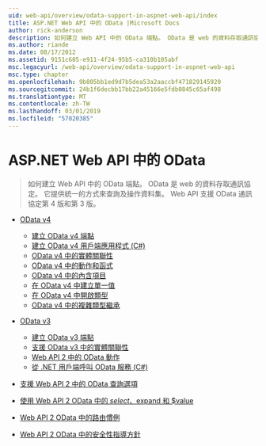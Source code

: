 ```yaml
---
uid: web-api/overview/odata-support-in-aspnet-web-api/index
title: ASP.NET Web API 中的 OData |Microsoft Docs
author: rick-anderson
description: 如何建立 Web API 中的 OData 端點。 OData 是 web 的資料存取通訊協定。 它提供統一的方式來查詢及操作資料集。 Web API s...
ms.author: riande
ms.date: 08/17/2012
ms.assetid: 9151c605-e911-4f24-95b5-ca310b105abf
msc.legacyurl: /web-api/overview/odata-support-in-aspnet-web-api
msc.type: chapter
ms.openlocfilehash: 9b805bb1ed9d7b5dea53a2aaccbf471829145920
ms.sourcegitcommit: 24b1f6decbb17bb22a45166e5fdb0845c65af498
ms.translationtype: MT
ms.contentlocale: zh-TW
ms.lasthandoff: 03/01/2019
ms.locfileid: "57020385"
---
```

<a name="odata-in-aspnet-web-api"></a>ASP.NET Web API 中的 OData
====================
> 如何建立 Web API 中的 OData 端點。 OData 是 web 的資料存取通訊協定。 它提供統一的方式來查詢及操作資料集。 Web API 支援 OData 通訊協定第 4 版和第 3 版。


- [OData v4](odata-v4/index.md)

    - [建立 OData v4 端點](odata-v4/create-an-odata-v4-endpoint.md)
    - [建立 OData v4 用戶端應用程式 (C#)](odata-v4/create-an-odata-v4-client-app.md)
    - [OData v4 中的實體關聯性](odata-v4/entity-relations-in-odata-v4.md)
    - [OData v4 中的動作和函式](odata-v4/odata-actions-and-functions.md)
    - [OData v4 中的內含項目](odata-v4/odata-containment-in-web-api-22.md)
    - [在 OData v4 中建立單一值](odata-v4/using-a-singleton-in-an-odata-endpoint-in-web-api-22.md)
    - [在 OData v4 中開啟類型](odata-v4/use-open-types-in-odata-v4.md)
    - [OData v4 中的複雜類型繼承](odata-v4/complex-type-inheritance-in-odata-v4.md)
- [OData v3](odata-v3/index.md)

    - [建立 OData v3 端點](odata-v3/creating-an-odata-endpoint.md)
    - [支援 OData v3 中的實體關聯性](odata-v3/working-with-entity-relations.md)
    - [Web API 2 中的 OData 動作](odata-v3/odata-actions.md)
    - [從 .NET 用戶端呼叫 OData 服務 (C#)](odata-v3/calling-an-odata-service-from-a-net-client.md)
- [支援 Web API 2 中的 OData 查詢選項](supporting-odata-query-options.md)
- [使用 Web API 2 OData 中的 $select、$expand 和 $value](using-select-expand-and-value.md)
- [Web API 2 OData 中的路由慣例](odata-routing-conventions.md)
- [Web API 2 OData 中的安全性指導方針](odata-security-guidance.md)

